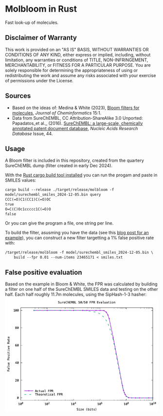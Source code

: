 # Molbloom in Rust

Fast look-up of molecules. 

## Disclaimer of Warranty 

This work is provided on an "AS IS" BASIS, WITHOUT WARRANTIES OR CONDITIONS OF ANY KIND, either express or implied, including, without limitation, any warranties or conditions of TITLE, NON-INFRINGEMENT, MERCHANTABILITY, or FITNESS FOR A PARTICULAR PURPOSE. You are solely responsible for determining the appropriateness of using or redistributing the work and assume any risks associated with your exercise of permissions under the License.
## Sources
- Based on the ideas of: Medina & White (2023), [Bloom filters for molecules](https://jcheminf.biomedcentral.com/articles/10.1186/s13321-023-00765-1), *Journal of Cheminformatics* 15:1.
- Data from SureChEMBL, CC Attribution-ShareAlike 3.0 Unported: Papadatos_et al._ (2016). [SureChEMBL: a large-scale, chemically annotated patent document database](https://doi.org/10.1093/nar/gkv1253), *Nucleic Acids Research Database* Issue, 44.

## Usage
A Bloom filter is included in this repository, created from the quartery SureChEMBL dump (filter created in early Dec 2024).

With the [Rust cargo build tool installed](https://doc.rust-lang.org/cargo/getting-started/installation.html) you can run the progam and paste in SMILES values:

```
cargo build --release ./target/release/molbloom -f model/surechembl_smiles_2024-12-05.bin query
CCC(=O)C1(CC1)C(=O)OC
true
O=C(C)Oc1ccccc1C(=O)O
false
```

Or you can give the program a file, one string per line.

To build the filter, asusming you have the data (see this [blog post for an example](https://r.dallaway.com/posts/fast-molecule-patent-checking)), you can construct a new filter targetting a 1% false positive rate with:

```
/target/release/molbloom -f model/surechembl_smiles_2024-12-05.bin \ 
    build --fpr 0.01 --num-items 23465171 < smiles.txt
```

## False positive evaluation
Based on the example in Bloom & White, the FPR was calculated by building a filter on one half of the SureChEMBL SMILES data and testing on the other half.  Each half roughly 11.7m molecules, using the SipHash-1-3 hasher:
![](fp-eval/surechembl_smiles_fp_rate_vs_bits.png)
